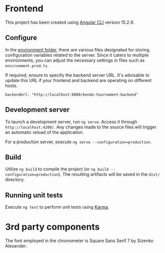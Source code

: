 # Frontend

This project has been created using [Angular CLI](https://github.com/angular/angular-cli) version 15.2.9.

## Configure

In the [environment folder](src/environments), there are various files designated for storing configuration variables related to the server. 
Since it caters to multiple environments, you can adjust the necessary settings in files such as `environment.prod.ts`.

If required, ensure to specify the backend server URL. It's advisable to update this URL if your frontend and backend are operating on different hosts.

```
backendUrl: "http://localhost:8080/kendo-tournament-backend"
```

## Development server

To launch a development server, run `ng serve`. Access it through `http://localhost:4200/`. Any changes made to the source files will trigger an automatic reload of the application.

For a production server, execute `ng serve --configuration=production`.

## Build

Utilize `ng build` to compile the project (or `ng build --configuration=production`). 
The resulting artifacts will be saved in the `dist/` directory.

## Running unit tests

Execute `ng test` to perform unit tests using [Karma](https://karma-runner.github.io).

# 3rd party components

The font employed in the chronometer is Square Sans Serif 7 by Sizenko Alexander.


